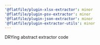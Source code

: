 ```yaml
---
'@flatfile/plugin-xlsx-extractor': minor
'@flatfile/plugin-psv-extractor': minor
'@flatfile/plugin-json-extractor': minor
'@flatfile/plugin-extractor-utils': minor
---
```


DRYing abstract extractor code
